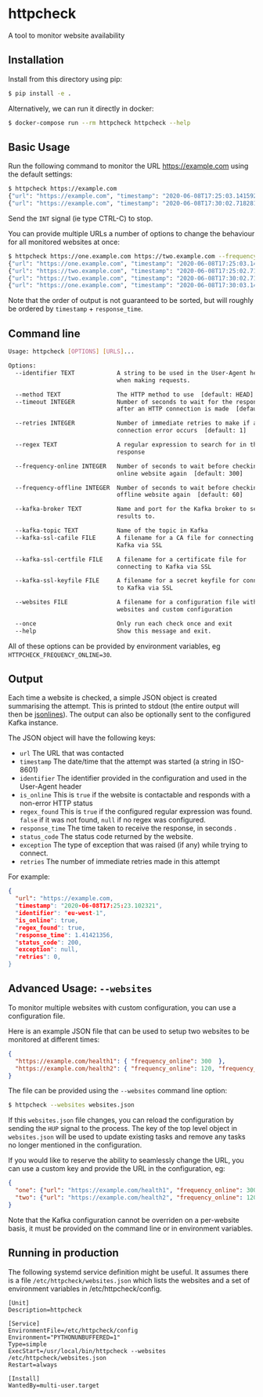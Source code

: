 # httpcheck

A tool to monitor website availability

## Installation

Install from this directory using pip:

```bash
$ pip install -e .
```

Alternatively, we can run it directly in docker:

```bash
$ docker-compose run --rm httpcheck httpcheck --help
```

## Basic Usage

Run the following command to monitor the URL https://example.com using the default settings:

```bash
$ httpcheck https://example.com
{"url": "https://example.com", "timestamp": "2020-06-08T17:25:03.141592", ...}
{"url": "https://example.com", "timestamp": "2020-06-08T17:30:02.718281", ...}
```

Send the `INT` signal (ie type CTRL-C) to stop.

You can provide multiple URLs a number of options to change the behaviour for all monitored websites at once:
```bash
$ httpcheck https://one.example.com https://two.example.com --frequency 60
{"url": "https://one.example.com", "timestamp": "2020-06-08T17:25:03.141592", ...}
{"url": "https://two.example.com", "timestamp": "2020-06-08T17:25:02.718281", ...}
{"url": "https://two.example.com", "timestamp": "2020-06-08T17:30:02.718281", ...}
{"url": "https://one.example.com", "timestamp": "2020-06-08T17:30:03.141592", ...}
```

Note that the order of output is not guaranteed to be sorted, but will roughly be ordered by `timestamp` + `response_time`.

## Command line

```bash
Usage: httpcheck [OPTIONS] [URLS]...

Options:
  --identifier TEXT            A string to be used in the User-Agent header
                               when making requests.

  --method TEXT                The HTTP method to use  [default: HEAD]
  --timeout INTEGER            Number of seconds to wait for the response
                               after an HTTP connection is made  [default: 30]

  --retries INTEGER            Number of immediate retries to make if a
                               connection error occurs  [default: 1]

  --regex TEXT                 A regular expression to search for in the
                               response

  --frequency-online INTEGER   Number of seconds to wait before checking an
                               online website again  [default: 300]

  --frequency-offline INTEGER  Number of seconds to wait before checking an
                               offline website again  [default: 60]

  --kafka-broker TEXT          Name and port for the Kafka broker to send
                               results to.

  --kafka-topic TEXT           Name of the topic in Kafka
  --kafka-ssl-cafile FILE      A filename for a CA file for connecting to
                               Kafka via SSL

  --kafka-ssl-certfile FILE    A filename for a certificate file for
                               connecting to Kafka via SSL

  --kafka-ssl-keyfile FILE     A filename for a secret keyfile for connecting
                               to Kafka via SSL

  --websites FILE              A filename for a configuration file with many
                               websites and custom configuration

  --once                       Only run each check once and exit
  --help                       Show this message and exit.
```

All of these options can be provided by environment variables, eg `HTTPCHECK_FREQUENCY_ONLINE=30`.


## Output

Each time a website is checked, a simple JSON object is created summarising the attempt.
This is printed to stdout (the entire output will then be [jsonlines](http://jsonlines.org/)).
The output can also be optionally sent to the configured Kafka instance.

The JSON object will have the following keys:

 * `url` The URL that was contacted
 * `timestamp` The date/time that the attempt was started (a string in ISO-8601)
 * `identifier` The identifier provided in the configuration and used in the User-Agent header
 * `is_online` This is `true` if the website is contactable and responds with a non-error HTTP status
 * `regex_found` This is `true` if the configured regular expression was found. `false` if it was not found, `null` if no regex was configured.
 * `response_time` The time taken to receive the response, in seconds .
 * `status_code` The status code returned by the website.
 * `exception` The type of exception that was raised (if any) while trying to connect.
 * `retries` The number of immediate retries made in this attempt

For example:

```json
{
  "url": "https://example.com,
  "timestamp": "2020-06-08T17:25:23.102321",
  "identifier": "eu-west-1",
  "is_online": true,
  "regex_found": true,
  "response_time": 1.41421356,
  "status_code": 200,
  "exception": null,
  "retries": 0,
}
```


## Advanced Usage: `--websites`

To monitor multiple websites with custom configuration, you can use a configuration file.

Here is an example JSON file that can be used to setup two websites to be monitored at different times:

```json
{
  "https://example.com/health1": { "frequency_online": 300  },
  "https://example.com/health2": { "frequency_online": 120, "frequency_offline": 30 }
}
```

The file can be provided using the `--websites` command line option:

```bash
$ httpcheck --websites websites.json
```

If this `websites.json` file changes, you can reload the configuration by sending the `HUP` signal to the process.
The key of the top level object in `websites.json` will be used to update existing tasks and remove any tasks no longer mentioned in the configuration.

If you would like to reserve the ability to seamlessly change the URL, you can use a custom key and provide the URL in the configuration, eg:

```json
{
  "one": {"url": "https://example.com/health1", "frequency_online": 300  },
  "two": {"url": "https://example.com/health2", "frequency_online": 120, "frequency_offline": 30 }
}
```

Note that the Kafka configuration cannot be overriden on a per-website basis, it must be provided on the command line or in environment variables.

## Running in production

The following systemd service definition might be useful.
It assumes there is a file `/etc/httpcheck/websites.json` which lists the websites and a set of environment variables in /etc/httpcheck/config.

```
[Unit]
Description=httpcheck

[Service]
EnvironmentFile=/etc/httpcheck/config
Environment="PYTHONUNBUFFERED=1"
Type=simple
ExecStart=/usr/local/bin/httpcheck --websites /etc/httpcheck/websites.json
Restart=always

[Install]
WantedBy=multi-user.target
```
